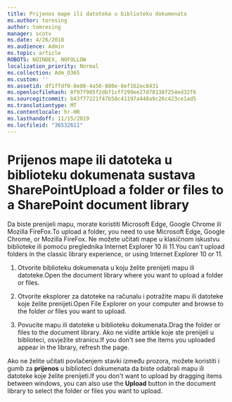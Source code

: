 ```yaml
---
title: Prijenos mape ili datoteka u biblioteku dokumenata
ms.author: toresing
author: tomresing
manager: scotv
ms.date: 4/26/2018
ms.audience: Admin
ms.topic: article
ROBOTS: NOINDEX, NOFOLLOW
localization_priority: Normal
ms.collection: Adm_O365
ms.custom: ''
ms.assetid: df1ffdf0-8e08-4a56-880e-8ef162ec8431
ms.openlocfilehash: 8f97f905f2db71cff299ee27d78138f254ed32f6
ms.sourcegitcommit: b43f77221f47b50c41197a448a9c26c423ce1ad5
ms.translationtype: MT
ms.contentlocale: hr-HR
ms.lasthandoff: 11/15/2019
ms.locfileid: "36532611"
---
```

# <a name="upload-a-folder-or-files-to-a-sharepoint-document-library"></a><span data-ttu-id="6f830-102">Prijenos mape ili datoteka u biblioteku dokumenata sustava SharePoint</span><span class="sxs-lookup"><span data-stu-id="6f830-102">Upload a folder or files to a SharePoint document library</span></span>

<span data-ttu-id="6f830-103">Da biste prenijeli mapu, morate koristiti Microsoft Edge, Google Chrome ili Mozilla FireFox.</span><span class="sxs-lookup"><span data-stu-id="6f830-103">To upload a folder, you need to use Microsoft Edge, Google Chrome, or Mozilla FireFox.</span></span> <span data-ttu-id="6f830-104">Ne možete učitati mape u klasičnom iskustvu biblioteke ili pomoću preglednika Internet Explorer 10 ili 11.</span><span class="sxs-lookup"><span data-stu-id="6f830-104">You can't upload folders in the classic library experience, or using Internet Explorer 10 or 11.</span></span>
  
1. <span data-ttu-id="6f830-105">Otvorite biblioteku dokumenata u koju želite prenijeti mapu ili datoteke.</span><span class="sxs-lookup"><span data-stu-id="6f830-105">Open the document library where you want to upload a folder or files.</span></span>
    
2. <span data-ttu-id="6f830-106">Otvorite eksplorer za datoteke na računalu i potražite mapu ili datoteke koje želite prenijeti.</span><span class="sxs-lookup"><span data-stu-id="6f830-106">Open File Explorer on your computer and browse to the folder or files you want to upload.</span></span>
    
3. <span data-ttu-id="6f830-107">Povucite mapu ili datoteke u biblioteku dokumenata.</span><span class="sxs-lookup"><span data-stu-id="6f830-107">Drag the folder or files to the document library.</span></span> <span data-ttu-id="6f830-108">Ako ne vidite artikle koje ste prenijeli u biblioteci, osvježite stranicu.</span><span class="sxs-lookup"><span data-stu-id="6f830-108">If you don't see the items you uploaded appear in the library, refresh the page.</span></span> 
    
<span data-ttu-id="6f830-109">Ako ne želite učitati povlačenjem stavki između prozora, možete koristiti i gumb za **prijenos** u biblioteci dokumenata da biste odabrali mapu ili datoteke koje želite prenijeti.</span><span class="sxs-lookup"><span data-stu-id="6f830-109">If you don't want to upload by dragging items between windows, you can also use the **Upload** button in the document library to select the folder or files you want to upload.</span></span> 
  

